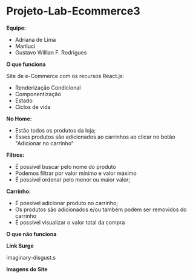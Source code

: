 # Projeto-Lab-Ecommerce3

**Equipe:**

- Adriana de Lima
- Mariluci
- Gustavo Willian F. Rodrigues

**O que funciona**

Site de e-Commerce com os recursos React.js:

- Renderização Condicional
- Componentização
- Estado
- Ciclos de vida

**No Home:**

- Estão todos os produtos da loja;
- Esses produtos são adicionados ao carrinhos ao clicar no botão "Adicionar no carrinho"

**Filtros:**

- É possível buscar pelo nome do produto
- Podemos filtrar por valor mínimo e valor máximo
- É possível ordenar pelo menor ou maior valor;

**Carrinho:**

- É possível adicionar produto no carrinho;
-  Os produtos são adicionados e/ou também podem ser removidos do carrinho
- É possível visualizar o valor total da compra

**O que não funciona**

**Link Surge**

imaginary-disgust.s

**Imagens do Site**
